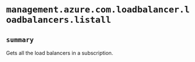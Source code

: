 # `management.azure.com.loadbalancer.loadbalancers.listall`

## `summary`
Gets all the load balancers in a subscription.


